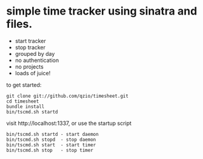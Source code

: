# simple time tracker using sinatra and files.

 - start tracker
 - stop tracker
 - grouped by day
 - no authentication
 - no projects
 - loads of juice!

to get started:

    git clone git://github.com/qzio/timesheet.git
    cd timesheet
    bundle install
    bin/tscmd.sh startd


visit http://localhost:1337, or use the startup script

    bin/tscmd.sh startd - start daemon
    bin/tscmd.sh stopd  - stop daemon
    bin/tscmd.sh start  - start timer
    bin/tscmd.sh stop   - stop timer
